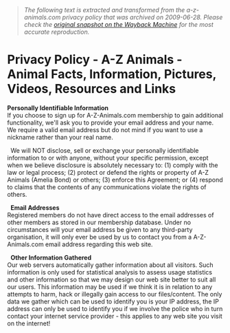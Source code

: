 > *The following text is extracted and transformed from the a-z-animals.com privacy policy that was archived on 2009-06-28. Please check the [original snapshot on the Wayback Machine](https://web.archive.org/web/20090628225559id_/http%3A//www.a-z-animals.com/privacy.php) for the most accurate reproduction.*

# Privacy Policy - A-Z Animals - Animal Facts, Information, Pictures, Videos, Resources and Links

**Personally Identifiable Information**  
If you choose to sign up for A-Z-Animals.com membership to gain additional functionality, we'll ask you to provide your email address and your name. We require a valid email address but do not mind if you want to use a nickname rather than your real name. 

  We will NOT disclose, sell or exchange your personally identifiable information to or with anyone, without your specific permission, except when we believe disclosure is absolutely necessary to: (1) comply with the law or legal process; (2) protect or defend the rights or property of A-Z Animals (Amelia Bond) or others; (3) enforce this Agreement; or (4) respond to claims that the contents of any communications violate the rights of others. 

  **Email Addresses**  
Registered members do not have direct access to the email addresses of other members as stored in our membership database. Under no circumstances will your email address be given to any third-party organisation, it will only ever be used by us to contact you from a A-Z-Animals.com email address regarding this web site. 

  **Other Information Gathered**  
Our web servers automatically gather information about all visitors. Such information is only used for statistical analysis to assess usage statistics and other information so that we may design our web site better to suit all our users. This information may be used if we think it is in relation to any attempts to harm, hack or illegally gain access to our files/content. The only data we gather which can be used to identify you is your IP address, the IP address can only be used to identify you if we involve the police who in turn contact your internet service provider - this applies to any web site you visit on the internet! 

